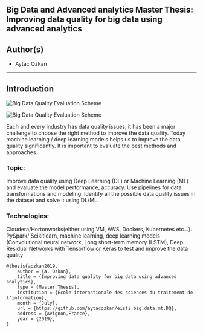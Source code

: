 ## Big Data and Advanced analytics Master Thesis: Improving data quality for big data using advanced analytics

## Author(s)
*   Aytac Ozkan

--------------------------------------------------------------------------------

## Introduction

![Big Data Quality Evaluation Scheme](https://github.com/aytacozkan/eisti.big.data.mt.DQ/blob/master/Chapter3/Figs/Raster/big_data_quality_evaluation_scheme.png?raw=true)

![Big Data Quality Evaluation Scheme](https://github.com/aytacozkan/eisti.big.data.mt.DQ/blob/master/Chapter3/Figs/Raster/big-data-quality-sampling-evaluation.png?raw=true)


Each and every industry has data quality issues, it has been a major challenge to choose the right method
to improve the data quality. Today machine learning / deep learning models helps us to improve the
data quality significantly. It is important to evaluate the best methods and approaches.

### Topic:
Improve data quality using Deep Learning (DL) or Machine Learning (ML) and evaluate the model
performance, accuracy. Use pipelines for data transformations and modeling. Identify all the possible
data quality issues in the dataset and solve it using DL/ML.

### Technologies: 

Cloudera/Hortonworks(either using VM, AWS, Dockers, Kubernetes etc...). PySpark/ Scikitlearn, machine learning, deep learning models (Convolutional neural network, Long short-term memory
(LSTM), Deep Residual Networks with Tensorflow or Keras to test and improve the data quality

```
@thesis{aozkan2019,
	author = {A. Ozkan},
	title = {Improving data quality for big data using advanced analytics},
	type = {Master Thesis},
	institution = {École internationale des sciences du traitement de l'information},
	month = {July},
	url = {https://github.com/aytacozkan/eisti.big.data.mt.DQ},
	address = {Avignon,France},
	year = {2019},
}
```
